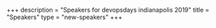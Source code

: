 +++
description = "Speakers for devopsdays indianapolis 2019"
title = "Speakers"
type = "new-speakers"
+++